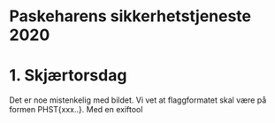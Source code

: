 # Paskeharens sikkerhetstjeneste 2020

# 1. Skjærtorsdag 

Det er noe mistenkelig med bildet. Vi vet at flaggformatet skal være på formen PHST{xxx..}. Med en exiftool 

